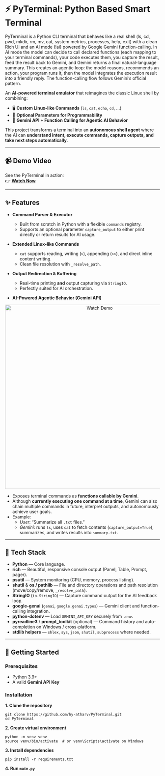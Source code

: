 # ⚡ PyTerminal: Python Based Smart Terminal  

PyTerminal is a Python CLI terminal that behaves like a real shell (ls, cd, pwd, mkdir, rm, mv, cat, system metrics, processes, help, exit) with a clean Rich UI and an AI mode (!ai) powered by Google Gemini function-calling. In AI mode the model can decide to call declared functions (each mapping to your terminal commands), your code executes them, you capture the result, feed the result back to Gemini, and Gemini returns a final natural-language summary. This creates an agentic loop: the model reasons, recommends an action, your program runs it, then the model integrates the execution result into a friendly reply. The function-calling flow follows Gemini’s official pattern.

An **AI-powered terminal emulator** that reimagines the classic Linux shell by combining:  

- 🖥️ **Custom Linux-like Commands** (`ls`, `cat`, `echo`, `cd`, …)  
- 🧩 **Optional Parameters for Programmability**  
- 🧠 **Gemini API + Function Calling for Agentic AI Behavior**  

This project transforms a terminal into an **autonomous shell agent** where the AI can **understand intent, execute commands, capture outputs, and take next steps automatically**.  

---

## 📹 Demo Video  

See the PyTerminal in action:  
👉 [**Watch Now**](https://youtu.be/D3J5pLw-V3Q)  

---

## ✨ Features  

- **Command Parser & Executor**  
  - Built from scratch in Python with a flexible `commands` registry.  
  - Supports an optional parameter `capture_output` to either print directly or return results for AI usage.  

- **Extended Linux-like Commands**  
  - `cat` supports reading, writing (`>`), appending (`>>`), and direct inline content writing.  
  - Clean file resolution with `_resolve_path`. 

- **Output Redirection & Buffering**  
  - Real-time printing **and** output capturing via `StringIO`.  
  - Perfectly suited for AI orchestration.  

- **AI-Powered Agentic Behavior (Gemini API)**
 <p align="center">
    <img src="https://ai.google.dev/static/gemini-api/docs/images/function-calling-overview.png" alt="Watch Demo" width="600"/>
</p>

  - Exposes terminal commands as **functions callable by Gemini**.  
  - Although **currently executing one command at a time**, Gemini can also chain multiple commands in future, interpret outputs, and autonomously achieve user goals.  
  - Example:  
    - *User*: “Summarize all `.txt` files.”  
    - *Gemini*: runs `ls`, uses `cat` to fetch contents (`capture_output=True`), summarizes, and writes results into `summary.txt`.  

---

## 🧠 Tech Stack  

- **Python** — Core language.
- **rich** — Beautiful, responsive console output (Panel, Table, Prompt, pager).
- **psutil** — System monitoring (CPU, memory, process listing).
- **shutil** & **os / pathlib** — File and directory operations and path resolution (move/copy/remove, `_resolve_path`).
- **StringIO** (`io.StringIO`) — Capture command output for the AI feedback loop.
- **google-genai** (`genai`, `google.genai.types`) — Gemini client and function-calling integration.
- **python-dotenv** — Load `GEMINI_API_KEY` securely from `.env`.
- **pyreadline3** / **prompt_toolkit** (optional) — Command history and auto-completion on Windows / cross-platform.
- **stdlib helpers** — `shlex`, `sys`, `json`, `shutil`, `subprocess` where needed.  

---

## 🚀 Getting Started  

### Prerequisites  
- Python 3.9+  
- A valid **Gemini API Key**  

### Installation  

**1. Clone the repository**
```
git clone https://github.com/hy-atharv/PyTerminal.git
cd PyTerminal
```

**2. Create virtual environment**
```
python -m venv venv
source venv/bin/activate  # or venv\Scripts\activate on Windows
```

**3. Install dependencies**
```
pip install -r requirements.txt
```

**4. Run `main.py`**
